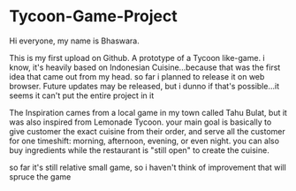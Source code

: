 # Tycoon-Game-Project

Hi everyone, my name is Bhaswara.

This is my first upload on Github. A prototype of a Tycoon like-game. 
i know, it's heavily based on Indonesian Cuisine...because that was 
the first idea that came out from my head. so far i planned to release
it on web browser. Future updates may be released, but i dunno if 
that's possible...it seems it can't put the entire project in it

The Inspiration cames from a local game in my town called Tahu Bulat,
but it was also inspired from Lemonade Tycoon. your main goal is
basically to give customer the exact cuisine from their order,
and serve all the customer for one timeshift: morning, afternoon,
evening, or even night. you can also buy ingredients while the 
restaurant is "still open" to create the cuisine.

so far it's still relative small game, so i haven't think of improvement
that will spruce the game
